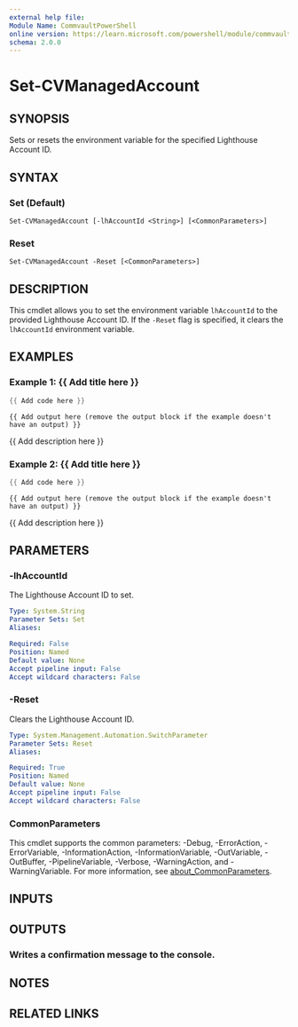```yaml
---
external help file:
Module Name: CommvaultPowerShell
online version: https://learn.microsoft.com/powershell/module/commvaultpowershell/set-cvmanagedaccount
schema: 2.0.0
---
```


# Set-CVManagedAccount

## SYNOPSIS
Sets or resets the environment variable for the specified Lighthouse Account ID.

## SYNTAX

### Set (Default)
```
Set-CVManagedAccount [-lhAccountId <String>] [<CommonParameters>]
```

### Reset
```
Set-CVManagedAccount -Reset [<CommonParameters>]
```

## DESCRIPTION
This cmdlet allows you to set the environment variable `lhAccountId` to the provided Lighthouse Account ID.
If the `-Reset` flag is specified, it clears the `lhAccountId` environment variable.

## EXAMPLES

### Example 1: {{ Add title here }}
```powershell
{{ Add code here }}
```

```output
{{ Add output here (remove the output block if the example doesn't have an output) }}
```

{{ Add description here }}

### Example 2: {{ Add title here }}
```powershell
{{ Add code here }}
```

```output
{{ Add output here (remove the output block if the example doesn't have an output) }}
```

{{ Add description here }}

## PARAMETERS

### -lhAccountId
The Lighthouse Account ID to set.

```yaml
Type: System.String
Parameter Sets: Set
Aliases:

Required: False
Position: Named
Default value: None
Accept pipeline input: False
Accept wildcard characters: False
```

### -Reset
Clears the Lighthouse Account ID.

```yaml
Type: System.Management.Automation.SwitchParameter
Parameter Sets: Reset
Aliases:

Required: True
Position: Named
Default value: None
Accept pipeline input: False
Accept wildcard characters: False
```

### CommonParameters
This cmdlet supports the common parameters: -Debug, -ErrorAction, -ErrorVariable, -InformationAction, -InformationVariable, -OutVariable, -OutBuffer, -PipelineVariable, -Verbose, -WarningAction, and -WarningVariable. For more information, see [about_CommonParameters](http://go.microsoft.com/fwlink/?LinkID=113216).

## INPUTS

## OUTPUTS

### Writes a confirmation message to the console.

## NOTES

## RELATED LINKS

